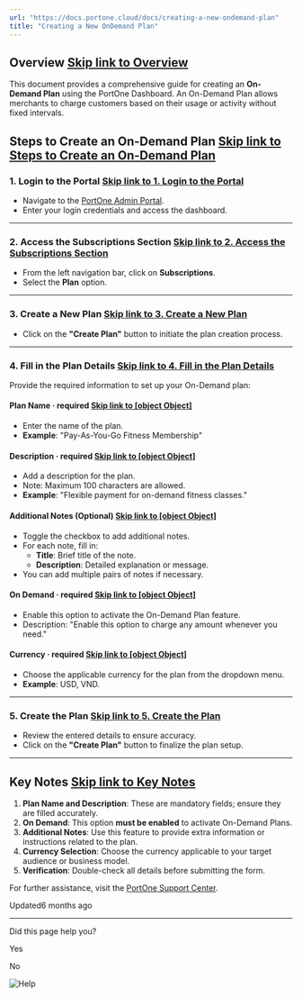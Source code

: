 ```yaml
---
url: "https://docs.portone.cloud/docs/creating-a-new-ondemand-plan"
title: "Creating a New OnDemand Plan"
---
```


## Overview   [Skip link to Overview](https://docs.portone.cloud/docs/creating-a-new-ondemand-plan\#overview)

This document provides a comprehensive guide for creating an **On-Demand Plan** using the PortOne Dashboard. An On-Demand Plan allows merchants to charge customers based on their usage or activity without fixed intervals.

## Steps to Create an On-Demand Plan   [Skip link to Steps to Create an On-Demand Plan](https://docs.portone.cloud/docs/creating-a-new-ondemand-plan\#steps-to-create-an-on-demand-plan)

### 1\. Login to the Portal   [Skip link to 1. Login to the Portal](https://docs.portone.cloud/docs/creating-a-new-ondemand-plan\#1-login-to-the-portal)

- Navigate to the [PortOne Admin Portal](https://admin.portone.cloud/).
- Enter your login credentials and access the dashboard.

* * *

### 2\. Access the Subscriptions Section   [Skip link to 2. Access the Subscriptions Section](https://docs.portone.cloud/docs/creating-a-new-ondemand-plan\#2-access-the-subscriptions-section)

- From the left navigation bar, click on **Subscriptions**.
- Select the **Plan** option.

* * *

### 3\. Create a New Plan   [Skip link to 3. Create a New Plan](https://docs.portone.cloud/docs/creating-a-new-ondemand-plan\#3-create-a-new-plan)

- Click on the **"Create Plan"** button to initiate the plan creation process.

* * *

### 4\. Fill in the Plan Details   [Skip link to 4. Fill in the Plan Details](https://docs.portone.cloud/docs/creating-a-new-ondemand-plan\#4-fill-in-the-plan-details)

Provide the required information to set up your On-Demand plan:

#### **Plan Name** · required   [Skip link to [object Object]](https://docs.portone.cloud/docs/creating-a-new-ondemand-plan\#plan-name-%C2%B7-span-stylecolorredrequiredspan)

- Enter the name of the plan.
- **Example**: "Pay-As-You-Go Fitness Membership"

#### **Description** · required   [Skip link to [object Object]](https://docs.portone.cloud/docs/creating-a-new-ondemand-plan\#description-%C2%B7-span-stylecolorredrequiredspan)

- Add a description for the plan.
- Note: Maximum 100 characters are allowed.
- **Example**: "Flexible payment for on-demand fitness classes."

#### **Additional Notes** (Optional)   [Skip link to [object Object]](https://docs.portone.cloud/docs/creating-a-new-ondemand-plan\#additional-notes-optional)

- Toggle the checkbox to add additional notes.
- For each note, fill in:
  - **Title**: Brief title of the note.
  - **Description**: Detailed explanation or message.
- You can add multiple pairs of notes if necessary.

#### **On Demand** · required   [Skip link to [object Object]](https://docs.portone.cloud/docs/creating-a-new-ondemand-plan\#on-demand-%C2%B7-span-stylecolorredrequiredspan)

- Enable this option to activate the On-Demand Plan feature.
- Description: "Enable this option to charge any amount whenever you need."

#### **Currency** · required   [Skip link to [object Object]](https://docs.portone.cloud/docs/creating-a-new-ondemand-plan\#currency-%C2%B7-span-stylecolorredrequiredspan)

- Choose the applicable currency for the plan from the dropdown menu.
- **Example**: USD, VND.

* * *

### 5\. Create the Plan   [Skip link to 5. Create the Plan](https://docs.portone.cloud/docs/creating-a-new-ondemand-plan\#5-create-the-plan)

- Review the entered details to ensure accuracy.
- Click on the **"Create Plan"** button to finalize the plan setup.

* * *

## Key Notes   [Skip link to Key Notes](https://docs.portone.cloud/docs/creating-a-new-ondemand-plan\#key-notes)

1. **Plan Name and Description**: These are mandatory fields; ensure they are filled accurately.
2. **On Demand**: This option **must be enabled** to activate On-Demand Plans.
3. **Additional Notes**: Use this feature to provide extra information or instructions related to the plan.
4. **Currency Selection**: Choose the currency applicable to your target audience or business model.
5. **Verification**: Double-check all details before submitting the form.

For further assistance, visit the [PortOne Support Center](https://support.portone.cloud/).

Updated6 months ago

* * *

Did this page help you?

Yes

No

![Help](https://cdn.jsdelivr.net/gh/iamport-intl/portone-devx-chatbot-widget@production/public/chat-intro1.svg)
